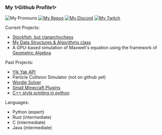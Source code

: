 ### My ✨Github Profile✨

![My Pronouns](https://img.shields.io/badge/pronouns-he%2Fshe%2Fthey-blueviolet?style=flat)
[![My Repos](https://img.shields.io/badge/Github-repos-blue?logo=github&style=flat)](https://github.com/tjf801?tab=repositories)
[![My Discord](https://img.shields.io/badge/Discord-%40tjf801%233703-brightgreen)](https://discordapp.com/users/590589787430191155)
[![My Twitch](https://img.shields.io/twitch/status/tjf801)](https://twitch.tv/tjf801)

Current Projects:
 - [Stockfish, but r/anarchychess](https://github.com/tjf801/AnarchoPleco)
 - [My Data Structures & Algorithms class](https://github.com/tjf801/CSE2050)
 - A GPU-based simulation of Maxwell's equation using the framework of [Geometric Algebra](https://en.wikipedia.org/wiki/Mathematical_descriptions_of_the_electromagnetic_field#Geometric_algebra_formulations)

Past Projects:
 - [Yik Yak API](https://github.com/tjf801/old-yikyak-api)
 - Particle Collision Simulator (not on github yet)
 - [Wordle Solver](https://github.com/tjf801/rust-wordle-solver)
 - [Small Minecraft Plugins](https://github.com/tjf801/KeepInventoryPlugin)
 - [C++ style printing in python](https://github.com/tjf801/Better-printing-in-python)

Languages:
 - Python (expert)
 - Rust (intermediate)
 - C (intermediate)
 - Java (intermediate)

<!--
**tjf801/tjf801** is a ✨ _special_ ✨ repository because its `README.md` (this file) appears on your GitHub profile.

Here are some ideas to get you started:

- 🔭 I’m currently working on ...
- 🌱 I’m currently learning ...
- 👯 I’m looking to collaborate on ...
- 🤔 I’m looking for help with ...
- 💬 Ask me about ...
- 📫 How to reach me: ...
- 😄 Pronouns: ...
- ⚡ Fun fact: ...
-->
